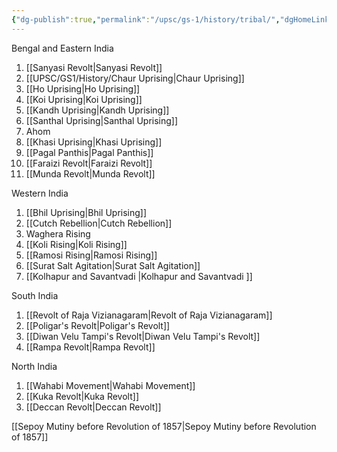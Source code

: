 ```yaml
---
{"dg-publish":true,"permalink":"/upsc/gs-1/history/tribal/","dgHomeLink":true,"dgPassFrontmatter":false}
---
```


Bengal and Eastern India

1. [[Sanyasi Revolt|Sanyasi Revolt]]
2. [[UPSC/GS1/History/Chaur Uprising|Chaur Uprising]]
3. [[Ho Uprising|Ho Uprising]]
4. [[Koi Uprising|Koi Uprising]]
5. [[Kandh Uprising|Kandh Uprising]]
6. [[Santhal Uprising|Santhal Uprising]]
7. Ahom 
8. [[Khasi Uprising|Khasi Uprising]]
9. [[Pagal Panthis|Pagal Panthis]]
10. [[Faraizi Revolt|Faraizi Revolt]]
11. [[Munda Revolt|Munda Revolt]]

Western India

1. [[Bhil Uprising|Bhil Uprising]]
2. [[Cutch Rebellion|Cutch Rebellion]]
3. Waghera Rising
4. [[Koli Rising|Koli Rising]]
5. [[Ramosi Rising|Ramosi Rising]]
6. [[Surat Salt Agitation|Surat Salt Agitation]]
7. [[Kolhapur and Savantvadi |Kolhapur and Savantvadi ]]

South India

1. [[Revolt of Raja Vizianagaram|Revolt of Raja Vizianagaram]]
2. [[Poligar's Revolt|Poligar's Revolt]]
3. [[Diwan Velu Tampi's Revolt|Diwan Velu Tampi's Revolt]]
4. [[Rampa Revolt|Rampa Revolt]]

 North India 

1. [[Wahabi Movement|Wahabi Movement]]
2. [[Kuka Revolt|Kuka Revolt]]
3. [[Deccan Revolt|Deccan Revolt]]

[[Sepoy Mutiny before Revolution of 1857|Sepoy Mutiny before Revolution of 1857]] 
